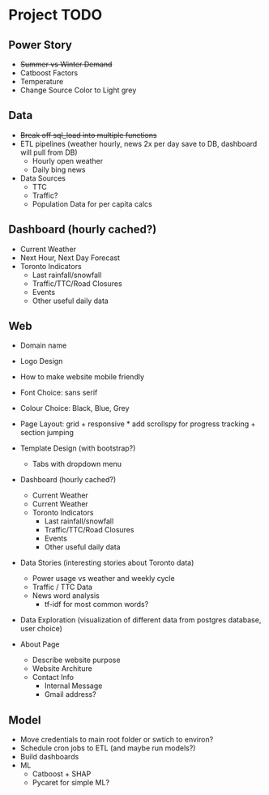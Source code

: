 Project TODO
===

Power Story
---
*   <s>Summer vs Winter Demand</s>
*   Catboost Factors
*   Temperature
*   Change Source Color to Light grey

Data
---
*   <s>Break off sql_load into multiple functions</s>
*   ETL pipelines (weather hourly, news 2x per day save to DB, dashboard will pull from DB)
    *   Hourly open weather
    *   Daily bing news
*   Data Sources
    *   TTC
    *   Traffic?
    *   Population Data for per capita calcs

Dashboard (hourly cached?)
---
*   Current Weather
*   Next Hour, Next Day Forecast
*   Toronto Indicators
    *   Last rainfall/snowfall
    *   Traffic/TTC/Road Closures
    *   Events
    *   Other useful daily data

Web
---
*   Domain name
*   Logo Design
*   How to make website mobile friendly
*   Font Choice: sans serif
*   Colour Choice: Black, Blue, Grey
*   Page Layout: grid + responsive
        *   add scrollspy for progress tracking + section jumping
*   Template Design (with bootstrap?)
    *   Tabs with dropdown menu

*   Dashboard (hourly cached?)
    *   Current Weather
    *   Current Weather
    *   Toronto Indicators
        *   Last rainfall/snowfall
        *   Traffic/TTC/Road Closures
        *   Events
        *   Other useful daily data

*   Data Stories (interesting stories about Toronto data)
    *   Power usage vs weather and weekly cycle
    *   Traffic / TTC Data
    *   News word analysis
        *   tf-idf for most common words?

*   Data Exploration (visualization of different data from postgres database, user choice)

*   About Page
    *   Describe website purpose
    *   Website Architure
    *   Contact Info
        *   Internal Message
        *   Gmail address?

Model
---
*   Move credentials to main root folder or swtich to environ?
*   Schedule cron jobs to ETL (and maybe run models?)
*   Build dashboards
*   ML
    *   Catboost + SHAP
    *   Pycaret for simple ML?